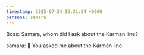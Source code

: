 ```yaml
---
timestamp: 2025-07-24 12:31:54 +0000
persona: samara
---
```


Boss: Samara, whom did I ask about the Karman line?

samara: 🦉 You asked me about the Kármán line.